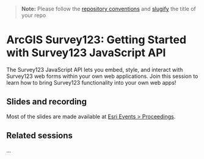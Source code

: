 > **Note:** Please follow the [repository conventions](https://github.com/EsriDevEvents/contributor-guides/blob/main/conventions.md#conventions-for-repositories) and [slugify](https://slugify.online/) the title of your repo

# ArcGIS Survey123: Getting Started with Survey123 JavaScript API

The Survey123 JavaScript API lets you embed, style, and interact with Survey123 web forms within your own web applications. Join this session to learn how to bring Survey123 functionality into your own web apps!

## Slides and recording

Most of the slides are made available at [Esri Events > Proceedings](https://www.esri.com/en-us/about/events/index/proceedings).

## Related sessions

...
